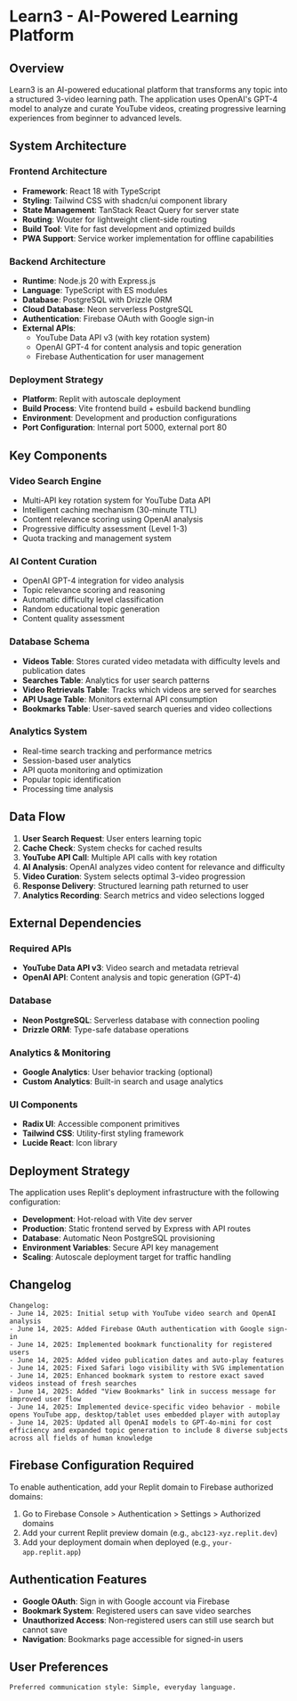 # Learn3 - AI-Powered Learning Platform

## Overview

Learn3 is an AI-powered educational platform that transforms any topic into a structured 3-video learning path. The application uses OpenAI's GPT-4 model to analyze and curate YouTube videos, creating progressive learning experiences from beginner to advanced levels.

## System Architecture

### Frontend Architecture
- **Framework**: React 18 with TypeScript
- **Styling**: Tailwind CSS with shadcn/ui component library
- **State Management**: TanStack React Query for server state
- **Routing**: Wouter for lightweight client-side routing
- **Build Tool**: Vite for fast development and optimized builds
- **PWA Support**: Service worker implementation for offline capabilities

### Backend Architecture
- **Runtime**: Node.js 20 with Express.js
- **Language**: TypeScript with ES modules
- **Database**: PostgreSQL with Drizzle ORM
- **Cloud Database**: Neon serverless PostgreSQL
- **Authentication**: Firebase OAuth with Google sign-in
- **External APIs**: 
  - YouTube Data API v3 (with key rotation system)
  - OpenAI GPT-4 for content analysis and topic generation
  - Firebase Authentication for user management

### Deployment Strategy
- **Platform**: Replit with autoscale deployment
- **Build Process**: Vite frontend build + esbuild backend bundling
- **Environment**: Development and production configurations
- **Port Configuration**: Internal port 5000, external port 80

## Key Components

### Video Search Engine
- Multi-API key rotation system for YouTube Data API
- Intelligent caching mechanism (30-minute TTL)
- Content relevance scoring using OpenAI analysis
- Progressive difficulty assessment (Level 1-3)
- Quota tracking and management system

### AI Content Curation
- OpenAI GPT-4 integration for video analysis
- Topic relevance scoring and reasoning
- Automatic difficulty level classification
- Random educational topic generation
- Content quality assessment

### Database Schema
- **Videos Table**: Stores curated video metadata with difficulty levels and publication dates
- **Searches Table**: Analytics for user search patterns
- **Video Retrievals Table**: Tracks which videos are served for searches
- **API Usage Table**: Monitors external API consumption
- **Bookmarks Table**: User-saved search queries and video collections

### Analytics System
- Real-time search tracking and performance metrics
- Session-based user analytics
- API quota monitoring and optimization
- Popular topic identification
- Processing time analysis

## Data Flow

1. **User Search Request**: User enters learning topic
2. **Cache Check**: System checks for cached results
3. **YouTube API Call**: Multiple API calls with key rotation
4. **AI Analysis**: OpenAI analyzes video content for relevance and difficulty
5. **Video Curation**: System selects optimal 3-video progression
6. **Response Delivery**: Structured learning path returned to user
7. **Analytics Recording**: Search metrics and video selections logged

## External Dependencies

### Required APIs
- **YouTube Data API v3**: Video search and metadata retrieval
- **OpenAI API**: Content analysis and topic generation (GPT-4)

### Database
- **Neon PostgreSQL**: Serverless database with connection pooling
- **Drizzle ORM**: Type-safe database operations

### Analytics & Monitoring
- **Google Analytics**: User behavior tracking (optional)
- **Custom Analytics**: Built-in search and usage analytics

### UI Components
- **Radix UI**: Accessible component primitives
- **Tailwind CSS**: Utility-first styling framework
- **Lucide React**: Icon library

## Deployment Strategy

The application uses Replit's deployment infrastructure with the following configuration:

- **Development**: Hot-reload with Vite dev server
- **Production**: Static frontend served by Express with API routes
- **Database**: Automatic Neon PostgreSQL provisioning
- **Environment Variables**: Secure API key management
- **Scaling**: Autoscale deployment target for traffic handling

## Changelog

```
Changelog:
- June 14, 2025: Initial setup with YouTube video search and OpenAI analysis
- June 14, 2025: Added Firebase OAuth authentication with Google sign-in
- June 14, 2025: Implemented bookmark functionality for registered users
- June 14, 2025: Added video publication dates and auto-play features
- June 14, 2025: Fixed Safari logo visibility with SVG implementation
- June 14, 2025: Enhanced bookmark system to restore exact saved videos instead of fresh searches
- June 14, 2025: Added "View Bookmarks" link in success message for improved user flow
- June 14, 2025: Implemented device-specific video behavior - mobile opens YouTube app, desktop/tablet uses embedded player with autoplay
- June 14, 2025: Updated all OpenAI models to GPT-4o-mini for cost efficiency and expanded topic generation to include 8 diverse subjects across all fields of human knowledge
```

## Firebase Configuration Required

To enable authentication, add your Replit domain to Firebase authorized domains:

1. Go to Firebase Console > Authentication > Settings > Authorized domains
2. Add your current Replit preview domain (e.g., `abc123-xyz.replit.dev`)
3. Add your deployment domain when deployed (e.g., `your-app.replit.app`)

## Authentication Features

- **Google OAuth**: Sign in with Google account via Firebase
- **Bookmark System**: Registered users can save video searches
- **Unauthorized Access**: Non-registered users can still use search but cannot save
- **Navigation**: Bookmarks page accessible for signed-in users

## User Preferences

```
Preferred communication style: Simple, everyday language.
```
